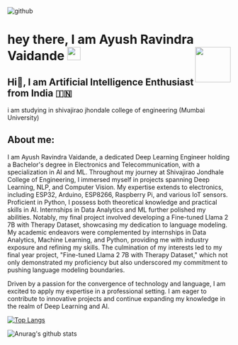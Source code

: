  ![github](https://img.shields.io/badge/GitHub-000000?style=for-the-badge&logo=GitHub&logoColor=white&align="right")
<h1>
  hey there, I am Ayush Ravindra Vaidande
  
  <img src="https://media.giphy.com/media/hvRJCLFzcasrR4ia7z/giphy.gif" width="30px"/>
  
  <img src="https://media.giphy.com/media/XO8RMtRaK73isIt0i2/giphy.gif" width="80" align="right"/>
</h1> 

## Hi👋, I am Artificial Intelligence Enthusiast from India 🇮🇳   
 i am studying in shivajirao jhondale college of engineering (Mumbai University)
 
## About me:


I am Ayush Ravindra Vaidande, a dedicated Deep Learning Engineer holding a Bachelor's degree in Electronics and Telecommunication, with a specialization in AI and ML. Throughout my journey at Shivajirao Jondhale College of Engineering, I immersed myself in projects spanning Deep Learning, NLP, and Computer Vision. My expertise extends to electronics, including ESP32, Arduino, ESP8266, Raspberry Pi, and various IoT sensors. Proficient in Python, I possess both theoretical knowledge and practical skills in AI. Internships in Data Analytics and ML further polished my abilities. Notably, my final project involved developing a Fine-tuned Llama 2 7B with Therapy Dataset, showcasing my dedication to language modeling. My academic endeavors were complemented by internships in Data Analytics, Machine Learning, and Python, providing me with industry exposure and refining my skills. The culmination of my interests led to my final year project, "Fine-tuned Llama 2 7B with Therapy Dataset," which not only demonstrated my proficiency but also underscored my commitment to pushing language modeling boundaries.

Driven by a passion for the convergence of technology and language, I am excited to apply my expertise in a professional setting. I am eager to contribute to innovative projects and continue expanding my knowledge in the realm of Deep Learning and AI.




[![Top Langs](https://github-readme-stats.vercel.app/api/top-langs/?username=THEIOTGUY&langs_count=8)](https://github.com/anuraghazra/github-readme-stats)


![Anurag's github stats](https://github-readme-stats.vercel.app/api?username=THEIOTGUY)
